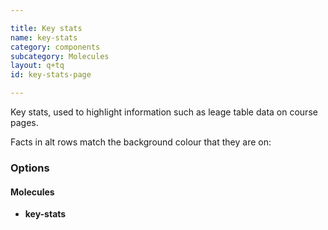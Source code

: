 ```yaml
---

title: Key stats
name: key-stats
category: components
subcategory: Molecules
layout: q+tq
id: key-stats-page

---
```


<div class="lead"><p>Key stats, used to highlight information such as leage table data on course pages.</p>
</div>

Facts in alt rows match the background colour that they are on:

<script>
component("grid-row", {"type": "alt1", "class":"js-equal-height-row", "atoms": [
  { "grid-box": { "size": "half", "atoms": { "key-stats": {
    "title": "in the UK for chemistry",
    "content": "<p>Times and Sunday Times Good University Guide 2020</p>",
    "text": "2",
    "sup": "nd"
  } } } },
  { "grid-box": { "size": "half", "atoms": { "key-stats": {
    "title": "in the UK for chemistry",
    "content": "<p>Guardian University Guide 2020</p>",
    "text": "3",
    "sup": "rd"
  } } } }
] })
+component("grid-row", {"type": "alt2", "class":"js-equal-height-row", "atoms": [
  { "grid-box": { "size": "half", "atoms": { "key-stats": {
    "title": "in the UK for chemistry",
    "content": "<p>Times and Sunday Times Good University Guide 2020</p>",
    "text": "2",
    "sup": "nd"
  } } } },
  { "grid-box": { "size": "half", "atoms": { "key-stats": {
    "title": "in the UK for chemistry",
    "content": "<p>Guardian University Guide 2020</p>",
    "text": "3",
    "sup": "rd"
  } } } }
] })
+component("grid-row", {"type": "alt3", "class":"js-equal-height-row", "atoms": [
  { "grid-box": { "size": "half", "atoms": { "key-stats": {
    "title": "in the UK for chemistry",
    "content": "<p>Times and Sunday Times Good University Guide 2020</p>",
    "text": "2",
    "sup": "nd"
  } } } },
  { "grid-box": { "size": "half", "atoms": { "key-stats": {
    "title": "in the UK for chemistry",
    "content": "<p>Guardian University Guide 2020</p>",
    "text": "3",
    "sup": "rd"
  } } } }
] });

</script>

### Options

#### Molecules

* **key-stats**

